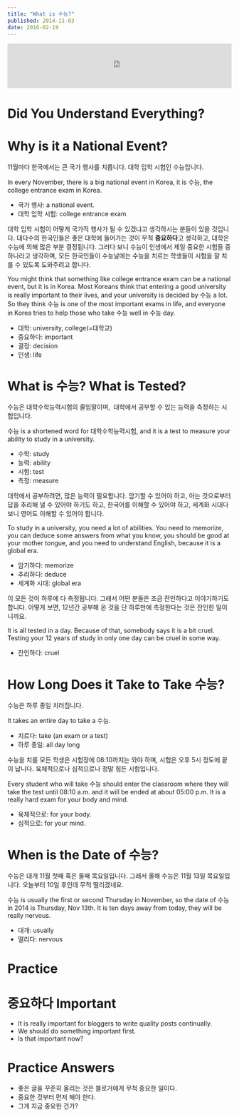 ```yaml
---
title: "What is 수능?"
published: 2014-11-03
date: 2016-02-19
---
```

<iframe id="audio_iframe" src="https://www.podbean.com/media/player/audio/postId/5356124/url/http%253A%252F%252Fwiseinit.podbean.com%252Fe%252Fwhat-is-%25EC%2588%2598%25EB%258A%25A5%252F/initByJs/1/auto/1?skin=5" width="100%" height="100" frameborder="0" scrolling="no"></iframe>

#  Did You Understand Everything?


#  Why is it a National Event?

11월마다 한국에서는 큰 국가 행사를 치릅니다. 대학 입학 시험인 수능입니다.

In every November, there is a big national event in Korea, it is 수능, the college entrance exam in Korea.

* 국가 행사: a national event.
* 대학 입학 시험: college entrance exam

대학 입학 시험이 어떻게 국가적 행사가 될 수 있겠냐고 생각하시는 분들이 있을 것입니다. 대다수의 한국인들은 좋은 대학에 들어가는 것이 무척 <span style="color: # ff0000;"><strong>중요하다</strong></span>고 생각하고, 대학은 수능에 의해 많은 부분 결정됩니다. 그러다 보니 수능이 인생에서 제일 중요한 시험들 중 하나라고 생각하며, 모든 한국인들이 수능날에는 수능을 치르는 학생들이 시험을 잘 치를 수 있도록 도와주려고 합니다.

You might think that something like college entrance exam can be a national event, but it is in Korea. Most Koreans think that entering a good university is really important to their lives, and your university is decided by 수능 a lot. So they think 수능 is one of the most important exams in life, and everyone in Korea tries to help those who take 수능 well in 수능 day.

* 대학: university, college(=대학교)
* 중요하다: important
* 결정: decision
* 인생: life


#  What is 수능? What is Tested?

수능은 대학수학능력시험의 줄임말이며,  대학에서 공부할 수 있는 능력을 측정하는 시험입니다.

수능 is a shortened word for 대학수학능력시험, and it is a test to measure your ability to study in a university.

* 수학: study
* 능력: ability
* 시험: test
* 측정: measure

대학에서 공부하려면, 많은 능력이 필요합니다. 암기할 수 있어야 하고, 아는 것으로부터 답을 추리해 낼 수 있어야 하기도 하고, 한국어를 이해할 수 있어야 하고, 세계화 시대다 보니 영어도 이해할 수 있어야 합니다.

To study in a university, you need a lot of abilities. You need to memorize, you can deduce some answers from what you know, you should be good at your mother tongue, and you need to understand English, because it is a global era.

* 암기하다: memorize
* 추리하다: deduce
* 세계화 시대: global era

이 모든 것이 하루에 다 측정됩니다. 그래서 어떤 분들은 조금 잔인하다고 이야기하기도 합니다. 어떻게 보면, 12년간 공부해 온 것을 단 하루만에 측정한다는 것은 잔인한 일이니까요.

It is all tested in a day. Because of that, somebody says it is a bit cruel. Testing your 12 years of study in only one day can be cruel in some way.

* 잔인하다: cruel


#  How Long Does it Take to Take 수능?

수능은 하루 종일 치러집니다.

It takes an entire day to take a 수능.

* 치르다: take (an exam or a test)
* 하루 종일: all day long

수능을 치를 모든 학생은 시험장에 08:10까지는 와야 하며, 시험은 오후 5시 정도에 끝이 납니다. 육체적으로나 심적으로나 정말 힘든 시험입니다.

Every student who will take 수능 should enter the classroom where they will take the test until 08:10 a.m. and it will be ended at about 05:00 p.m. It is a really hard exam for your body and mind.

* 육체적으로: for your body.
* 심적으로: for your mind.


#  When is the Date of 수능?

수능은 대개 11월 첫째 혹은 둘째 목요일입니다. 그래서 올해 수능은 11월 13일 목요일입니다. 오늘부터 10일 후인데 무척 떨리겠네요.

수능 is usually the first or second Thursday in November, so the date of 수능 in 2014 is Thursday, Nov 13th. It is ten days away from today, they will be really nervous.

* 대개: usually
* 떨리다: nervous


#  Practice

#  중요하다 Important

* It is really important for bloggers to write quality posts continually.
* We should do something important first.
* Is that important now?

#  Practice Answers

* 좋은 글을 꾸준히 올리는 것은 블로거에게 무척 중요한 일이다.
* 중요한 것부터 먼저 해야 한다.
* 그게 지금 중요한 건가?
